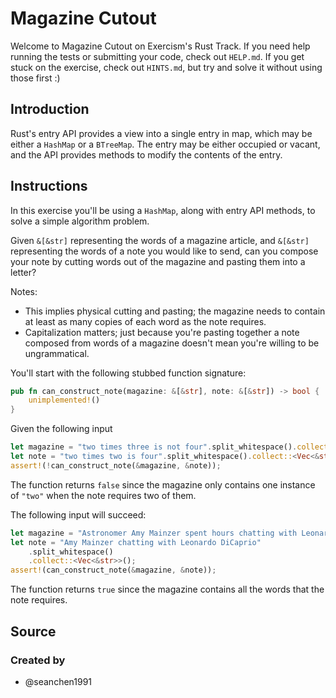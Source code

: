 # Magazine Cutout

Welcome to Magazine Cutout on Exercism's Rust Track.
If you need help running the tests or submitting your code, check out `HELP.md`.
If you get stuck on the exercise, check out `HINTS.md`, but try and solve it without using those first :)

## Introduction

Rust's entry API provides a view into a single entry in map, which may be either a `HashMap` or a `BTreeMap`.
The entry may be either occupied or vacant, and the API provides methods to modify the contents of the entry.

## Instructions

In this exercise you'll be using a `HashMap`, along with entry API methods, to solve a simple algorithm problem.

Given `&[&str]` representing the words of a magazine article, and `&[&str]` representing the words of a note you would like to send, can you compose your note by cutting words out of the magazine and pasting them into a letter?

Notes:

- This implies physical cutting and pasting; the magazine needs to contain at least as many copies of each word as the note requires.
- Capitalization matters; just because you're pasting together a note composed from words of a magazine doesn't mean you're willing to be ungrammatical.

You'll start with the following stubbed function signature:

```rust
pub fn can_construct_note(magazine: &[&str], note: &[&str]) -> bool {
    unimplemented!()
}
```

Given the following input

```rust
let magazine = "two times three is not four".split_whitespace().collect::<Vec<&str>>();
let note = "two times two is four".split_whitespace().collect::<Vec<&str>>();
assert!(!can_construct_note(&magazine, &note));
```

The function returns `false` since the magazine only contains one instance of `"two"` when the note requires two of them.

The following input will succeed:

```rust
let magazine = "Astronomer Amy Mainzer spent hours chatting with Leonardo DiCaprio for Netflix's 'Don't Look Up'".split_whitespace().collect::<Vec<&str>>();
let note = "Amy Mainzer chatting with Leonardo DiCaprio"
    .split_whitespace()
    .collect::<Vec<&str>>();
assert!(can_construct_note(&magazine, &note));
```

The function returns `true` since the magazine contains all the words that the note requires.

## Source

### Created by

- @seanchen1991